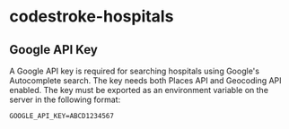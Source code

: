 # codestroke-hospitals
## Google API Key
A Google API key is required for searching hospitals using Google's Autocomplete search. The key needs both Places API and Geocoding API enabled.
The key must be exported as an environment variable on the server in the following format:
```
GOOGLE_API_KEY=ABCD1234567
```
